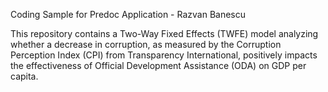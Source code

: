 Coding Sample for Predoc Application - Razvan Banescu

This repository contains a Two-Way Fixed Effects (TWFE) model analyzing whether a decrease in corruption, as measured by the Corruption Perception Index (CPI) from Transparency International, positively impacts the effectiveness of Official Development Assistance (ODA) on GDP per capita.
